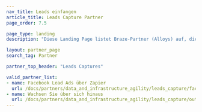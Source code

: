 ```yaml
---
nav_title: Leads einfangen
article_title: Leads Capture Partner
page_order: 7.5

page_type: landing
description: "Diese Landing Page listet Braze-Partner (Alloys) auf, die es Ihnen ermöglichen, Lead-Informationen zu sammeln, zu automatisieren und zu übertragen."

layout: partner_page
search_tag: Partner

partner_top_header: "Leads Captures"

valid_partner_list:
- name: Facebook Lead Ads über Zapier
  url: /docs/partners/data_and_infrastructure_agility/leads_capture/facebook_via_zapier/
- name: Wachsen Sie über sich hinaus
  url: /docs/partners/data_and_infrastructure_agility/leads_capture/outgrow/
---
```


